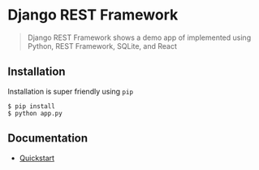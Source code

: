# Django REST Framework



> Django REST Framework shows a demo app of implemented using Python, REST Framework, SQLite, and React 


## Installation

Installation is super friendly using `pip`

```
$ pip install 
$ python app.py
```

## Documentation

* [Quickstart](./quickstart.md)


